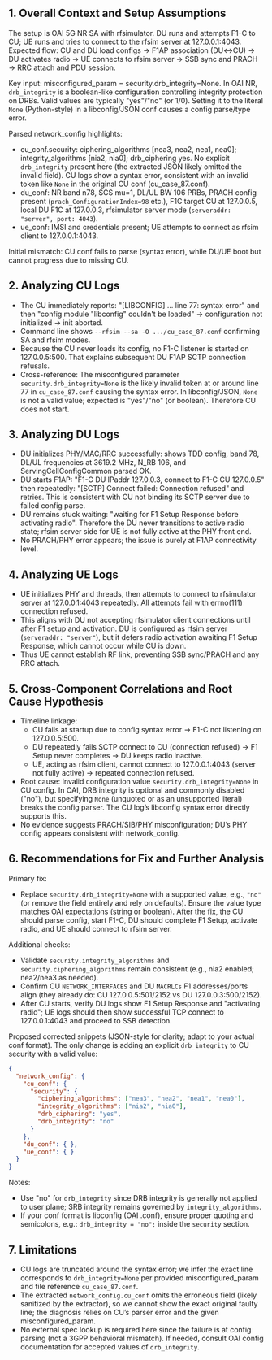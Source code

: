 ## 1. Overall Context and Setup Assumptions
The setup is OAI 5G NR SA with rfsimulator. DU runs and attempts F1-C to CU; UE runs and tries to connect to the rfsim server at 127.0.0.1:4043. Expected flow: CU and DU load configs → F1AP association (DU↔CU) → DU activates radio → UE connects to rfsim server → SSB sync and PRACH → RRC attach and PDU session.

Key input: misconfigured_param = security.drb_integrity=None. In OAI NR, `drb_integrity` is a boolean-like configuration controlling integrity protection on DRBs. Valid values are typically "yes"/"no" (or 1/0). Setting it to the literal `None` (Python-style) in a libconfig/JSON conf causes a config parse/type error.

Parsed network_config highlights:
- cu_conf.security: ciphering_algorithms [nea3, nea2, nea1, nea0]; integrity_algorithms [nia2, nia0]; drb_ciphering yes. No explicit `drb_integrity` present here (the extracted JSON likely omitted the invalid field). CU logs show a syntax error, consistent with an invalid token like `None` in the original CU conf (cu_case_87.conf).
- du_conf: NR band n78, SCS mu=1, DL/UL BW 106 PRBs, PRACH config present (`prach_ConfigurationIndex=98` etc.), F1C target CU at 127.0.0.5, local DU F1C at 127.0.0.3, rfsimulator server mode (`serveraddr: "server", port: 4043`).
- ue_conf: IMSI and credentials present; UE attempts to connect as rfsim client to 127.0.0.1:4043.

Initial mismatch: CU conf fails to parse (syntax error), while DU/UE boot but cannot progress due to missing CU.

## 2. Analyzing CU Logs
- The CU immediately reports: "[LIBCONFIG] ... line 77: syntax error" and then "config module \"libconfig\" couldn't be loaded" → configuration not initialized → init aborted.
- Command line shows `--rfsim --sa -O .../cu_case_87.conf` confirming SA and rfsim modes.
- Because the CU never loads its config, no F1-C listener is started on 127.0.0.5:500. That explains subsequent DU F1AP SCTP connection refusals.
- Cross-reference: The misconfigured parameter `security.drb_integrity=None` is the likely invalid token at or around line 77 in `cu_case_87.conf` causing the syntax error. In libconfig/JSON, `None` is not a valid value; expected is "yes"/"no" (or boolean). Therefore CU does not start.

## 3. Analyzing DU Logs
- DU initializes PHY/MAC/RRC successfully: shows TDD config, band 78, DL/UL frequencies at 3619.2 MHz, N_RB 106, and ServingCellConfigCommon parsed OK.
- DU starts F1AP: "F1-C DU IPaddr 127.0.0.3, connect to F1-C CU 127.0.0.5" then repeatedly: "[SCTP] Connect failed: Connection refused" and retries. This is consistent with CU not binding its SCTP server due to failed config parse.
- DU remains stuck waiting: "waiting for F1 Setup Response before activating radio". Therefore the DU never transitions to active radio state; rfsim server side for UE is not fully active at the PHY front end.
- No PRACH/PHY error appears; the issue is purely at F1AP connectivity level.

## 4. Analyzing UE Logs
- UE initializes PHY and threads, then attempts to connect to rfsimulator server at 127.0.0.1:4043 repeatedly. All attempts fail with errno(111) connection refused.
- This aligns with DU not accepting rfsimulator client connections until after F1 setup and activation. DU is configured as rfsim server (`serveraddr: "server"`), but it defers radio activation awaiting F1 Setup Response, which cannot occur while CU is down.
- Thus UE cannot establish RF link, preventing SSB sync/PRACH and any RRC attach.

## 5. Cross-Component Correlations and Root Cause Hypothesis
- Timeline linkage:
  - CU fails at startup due to config syntax error → F1-C not listening on 127.0.0.5:500.
  - DU repeatedly fails SCTP connect to CU (connection refused) → F1 Setup never completes → DU keeps radio inactive.
  - UE, acting as rfsim client, cannot connect to 127.0.0.1:4043 (server not fully active) → repeated connection refused.
- Root cause: Invalid configuration value `security.drb_integrity=None` in CU config. In OAI, DRB integrity is optional and commonly disabled ("no"), but specifying `None` (unquoted or as an unsupported literal) breaks the config parser. The CU log’s libconfig syntax error directly supports this.
- No evidence suggests PRACH/SIB/PHY misconfiguration; DU’s PHY config appears consistent with network_config.

## 6. Recommendations for Fix and Further Analysis
Primary fix:
- Replace `security.drb_integrity=None` with a supported value, e.g., `"no"` (or remove the field entirely and rely on defaults). Ensure the value type matches OAI expectations (string or boolean). After the fix, the CU should parse config, start F1-C, DU should complete F1 Setup, activate radio, and UE should connect to rfsim server.

Additional checks:
- Validate `security.integrity_algorithms` and `security.ciphering_algorithms` remain consistent (e.g., nia2 enabled; nea2/nea3 as needed).
- Confirm CU `NETWORK_INTERFACES` and DU `MACRLCs` F1 addresses/ports align (they already do: CU 127.0.0.5:501/2152 vs DU 127.0.0.3:500/2152).
- After CU starts, verify DU logs show F1 Setup Response and "activating radio"; UE logs should then show successful TCP connect to 127.0.0.1:4043 and proceed to SSB detection.

Proposed corrected snippets (JSON-style for clarity; adapt to your actual conf format). The only change is adding an explicit `drb_integrity` to CU security with a valid value:

```json
{
  "network_config": {
    "cu_conf": {
      "security": {
        "ciphering_algorithms": ["nea3", "nea2", "nea1", "nea0"],
        "integrity_algorithms": ["nia2", "nia0"],
        "drb_ciphering": "yes",
        "drb_integrity": "no"  
      }
    },
    "du_conf": { },
    "ue_conf": { }
  }
}
```

Notes:
- Use "no" for `drb_integrity` since DRB integrity is generally not applied to user plane; SRB integrity remains governed by `integrity_algorithms`.
- If your conf format is libconfig (OAI .conf), ensure proper quoting and semicolons, e.g.: `drb_integrity = "no";` inside the `security` section.

## 7. Limitations
- CU logs are truncated around the syntax error; we infer the exact line corresponds to `drb_integrity=None` per provided misconfigured_param and file reference `cu_case_87.conf`.
- The extracted `network_config.cu_conf` omits the erroneous field (likely sanitized by the extractor), so we cannot show the exact original faulty line; the diagnosis relies on CU’s parser error and the given misconfigured_param.
- No external spec lookup is required here since the failure is at config parsing (not a 3GPP behavioral mismatch). If needed, consult OAI config documentation for accepted values of `drb_integrity`.